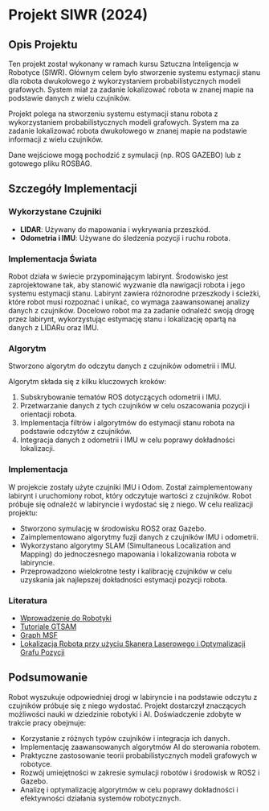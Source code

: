 # Projekt SIWR (2024)

## Opis Projektu

Ten projekt został wykonany w ramach kursu Sztuczna Inteligencja w Robotyce (SIWR). Głównym celem było stworzenie systemu estymacji stanu dla robota dwukołowego z wykorzystaniem probabilistycznych modeli grafowych. System miał za zadanie lokalizować robota w znanej mapie na podstawie danych z wielu czujników.

Projekt polega na stworzeniu systemu estymacji stanu robota z wykorzystaniem probabilistycznych modeli grafowych. System ma za zadanie lokalizować robota dwukołowego w znanej mapie na podstawie informacji z wielu czujników.

Dane wejściowe mogą pochodzić z symulacji (np. ROS GAZEBO) lub z gotowego pliku ROSBAG.

## Szczegóły Implementacji

### Wykorzystane Czujniki
- **LIDAR**: Używany do mapowania i wykrywania przeszkód.
- **Odometria i IMU**: Używane do śledzenia pozycji i ruchu robota.

### Implementacja Świata
Robot działa w świecie przypominającym labirynt. Środowisko jest zaprojektowane tak, aby stanowić wyzwanie dla nawigacji robota i jego systemu estymacji stanu. Labirynt zawiera różnorodne przeszkody i ścieżki, które robot musi rozpoznać i unikać, co wymaga zaawansowanej analizy danych z czujników. Docelowo robot ma za zadanie odnaleźć swoją drogę przez labirynt, wykorzystując estymację stanu i lokalizację opartą na danych z LIDARu oraz IMU.

### Algorytm
Stworzono algorytm do odczytu danych z czujników odometrii i IMU.

Algorytm składa się z kilku kluczowych kroków:
1. Subskrybowanie tematów ROS dotyczących odometrii i IMU.
2. Przetwarzanie danych z tych czujników w celu oszacowania pozycji i orientacji robota.
3. Implementacja filtrów i algorytmów do estymacji stanu robota na podstawie odczytów z czujników.
4. Integracja danych z odometrii i IMU w celu poprawy dokładności lokalizacji.

### Implementacja
W projekcie zostały użyte czujniki IMU i Odom. Został zaimplementowany labirynt i uruchomiony robot, który odczytuje wartości z czujników. Robot próbuje się odnaleźć w labiryncie i wydostać się z niego. W celu realizacji projektu:
- Stworzono symulację w środowisku ROS2 oraz Gazebo.
- Zaimplementowano algorytmy fuzji danych z czujników IMU i odometrii.
- Wykorzystano algorytmy SLAM (Simultaneous Localization and Mapping) do jednoczesnego mapowania i lokalizowania robota w labiryncie.
- Przeprowadzono wielokrotne testy i kalibrację czujników w celu uzyskania jak najlepszej dokładności estymacji pozycji robota.

### Literatura
- [Wprowadzenie do Robotyki](https://www.roboticsbook.org/intro.html)
- [Tutoriale GTSAM](https://gtsam.org/tutorials/intro.html)
- [Graph MSF](https://github.com/leggedrobotics/graph_msf)
- [Lokalizacja Robota przy użyciu Skanera Laserowego i Optymalizacji Grafu Pozycji](https://medium.com/@k3083518729/robot-localization-using-laser-scanner-and-pose-graph-optimization-fc40605bf5bc)

## Podsumowanie
Robot wyszukuje odpowiedniej drogi w labiryncie i na podstawie odczytu z czujników próbuje się z niego wydostać. Projekt dostarczył znaczących możliwości nauki w dziedzinie robotyki i AI. Doświadczenie zdobyte w trakcie pracy obejmuje:
- Korzystanie z różnych typów czujników i integracja ich danych.
- Implementację zaawansowanych algorytmów AI do sterowania robotem.
- Praktyczne zastosowanie teorii probabilistycznych modeli grafowych w robotyce.
- Rozwój umiejętności w zakresie symulacji robotów i środowisk w ROS2 i Gazebo.
- Analizę i optymalizację algorytmów w celu poprawy dokładności i efektywności działania systemów robotycznych.